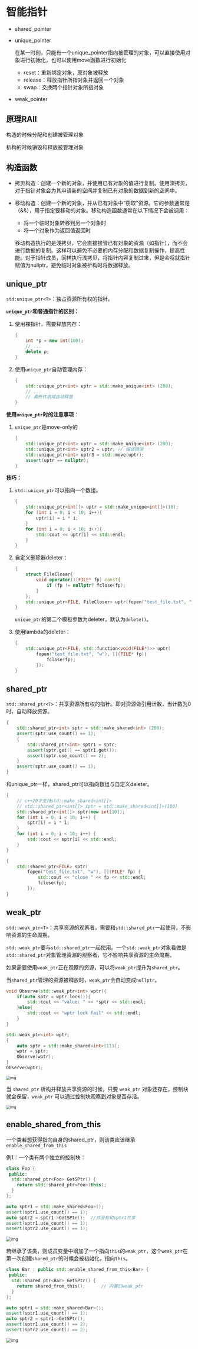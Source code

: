 # 智能指针

* shared_pointer

* unique_pointer

  在某一时刻，只能有一个unique_pointer指向被管理的对象，可以直接使用对象进行初始化，也可以使用move函数进行初始化

  * reset：重新绑定对象，原对象被释放
  * release：释放指针所指对象并返回一个对象
  * swap：交换两个指针对象所指对象

* weak_pointer

## 原理RAII

构造的时候分配和创建被管理对象

析构的时候销毁和释放被管理对象

## 构造函数

* 拷贝构造：创建一个新的对象，并使用已有对象的值进行复制。使用深拷贝，对于指针对象会为其申请新的空间并复制已有对象的数据到新的空间中。

* 移动构造：创建一个新的对象，并从已有对象中“窃取”资源。它的参数通常是（&&），用于指定要移动的对象。移动构造函数通常在以下情况下会被调用：

  * 将一个临时对象转移到另一个对象时
  * 将一个对象作为返回值返回时

  移动构造执行的是浅拷贝，它会直接接管已有对象的资源（如指针），而不会进行数据的复制。这样可以避免不必要的内存分配和数据复制操作，提高性能。对于指针成员，同样执行浅拷贝，将指针内容复制过来，但是会将就指针赋值为nullptr，避免临时对象被析构时将数据释放。

## unique_ptr

`std:unique_ptr<T>`：独占资源所有权的指针。

**`unique_ptr`和普通指针的区别：**

1. 使用裸指针，需要释放内存：

   ```c++
   {
       int *p = new int(100);
       // ...
       delete p;
   }
   ```

2. 使用`unique_ptr`自动管理内存：

   ```c++
   {
       std::unique_ptr<int> uptr = std::make_unique<int> (200);
       // ...
       // 离开作用域自动释放
   }
   ```

**使用`unique_ptr`时的注意事项**：

1. `unique_ptr`是move-only的

   ```c++
   {
       std::unique_ptr<int> uptr = std::make_unique<int> (200);
       std::unique_ptr<int> uptr2 = uptr; // 编译错误
       std::unique_ptr<int> uptr3 = std::move(uptr);
       assert(uptr == nullptr);
   }
   ```

**技巧：**

1. `std::unique_ptr`可以指向一个数组。

   ```c++
   {
       std::unique_ptr<int[]> uptr = std::make_unique<int[]>(10);
       for (int i = 0; i < 10; i++){
           uptr[i] = i * i;
       }
       for (int i = 0; i < 10; i++){
           std::cout << uptr[i] << std::endl;
       }
   }
   ```

2. 自定义删除器deleter：

   ```c++
   {
       struct FileCloser{
           void operator()(FILE* fp) const{
               if (fp != nullptr) fclose(fp);
           }
       };
       std::unique_ptr<FILE, FileCloser> uptr(fopen("test_file.txt", "w"));
   }
   ```

   `unique_ptr`的第二个模板参数为deleter，默认为`delete()`。

3. 使用lambda的deleter：

   ```c++
   {
       std::unique_ptr<FILE, std::function<void(FILE*)>> uptr(
           fopen("test_file.txt", "w"), [](FILE* fp){
               fclose(fp);
           });
   }
   ```

   

## shared_ptr

`std::shared_ptr<T>`：共享资源所有权的指针。即对资源做引用计数，当计数为0时，自动释放资源。

```c++
{
    std::shared_ptr<int> sptr = std::make_shared<int> (200);
    assert(sptr.use_count() == 1);
    {
        std::shared_ptr<int> sptr1 = sptr;
        assert(sptr.get() == sptr1.get());
        assert(sptr.use_count() == 2);
    }
    assert(sptr.use_count() == 1);
}
```

和unique_ptr一样，shared_ptr可以指向数组与自定义deleter。

```c++
{
    // c++20才支持std::make_shared<int[]>
    // std::shared_ptr<int[]> sptr = std::make_shared<int[]>(100)
    std::shared_ptr<int[]> sptr(new int[10]);
    for (int i = 0; i < 10; i++) {
        sptr[i] = i * i;
    }
    for (int i = 0; i < 10; i++) {
        std::cout << sptr[i] << std::endl;
    }
}

{
    std::shared_ptr<FILE> sptr(
        fopen("test_file.txt", "w"), [](FILE* fp) {
            std::cout << "close " << fp << std::endl;
            fclose(fp);
        });
}
```



## weak_ptr

`std::weak_ptr<T>`：共享资源的观察者，需要和`std::shared_ptr`一起使用，不影响资源的生命周期。

`std::weak_ptr`要与`std::shared_ptr`一起使用。一个`std::weak_ptr`对象看做是`std::shared_ptr`对象管理资源的观察者，它不影响共享资源的生命周期。

如果需要使用`weak_ptr`正在观察的资源，可以将`weak_ptr`提升为`shared_ptr`。

当`shared_ptr`管理的资源被释放时，`weak_ptr`会自动变成`nullptr`。

```c++
void Observe(std::weak_ptr<int> wptr){
    if(auto sptr = wptr.lock()){
        std::cout << "value: " << *sptr << std::endl;
    }else{
        std::cout << "wptr lock fail" << std::endl;
    }
}

std::weak_ptr<int> wptr;
{
    auto sptr = std::make_shared<int>(111);
    wptr = sptr;
    Observe(wptr);
}
Observe(wptr);
```

<img src="图片\weak_ptr观察.webp" alt="img" style="zoom:67%;" />

当 `shared_ptr` 析构并释放共享资源的时候，只要 `weak_ptr` 对象还存在，控制块就会保留，`weak_ptr` 可以通过控制块观察到对象是否存活。

<img src="图片/v2-f387c7135acf9101029fc4981ce2269b_720w.webp" alt="img" style="zoom:67%;" />

## enable_shared_from_this

一个类若想获得指向自身的shared_ptr，则该类应该继承`enable_shared_from_this`

例1：一个类有两个独立的控制块：

```c++
class Foo {
 public:
  std::shared_ptr<Foo> GetSPtr() {
    return std::shared_ptr<Foo>(this);
  }
};

auto sptr1 = std::make_shared<Foo>();
assert(sptr1.use_count() == 1);
auto sptr2 = sptr1->GetSPtr();	//并没有和sptr1共享
assert(sptr1.use_count() == 1);
assert(sptr2.use_count() == 1);
```

<img src="图片/v2-a4b338b9b6a84d56fb3ceba59b168aba_720w.webp" alt="img" style="zoom: 80%;" />

若继承了该类，则成员变量中增加了一个指向`this`的`weak_ptr`，这个`weak_ptr`在第一次创建`shared_ptr`的时候会被初始化，指向`this`。

```c++
class Bar : public std::enable_shared_from_this<Bar> {
 public:
  std::shared_ptr<Bar> GetSPtr() {
    return shared_from_this();		// 内置的weak_ptr
  }
};

auto sptr1 = std::make_shared<Bar>();
assert(sptr1.use_count() == 1);
auto sptr2 = sptr1->GetSPtr();
assert(sptr1.use_count() == 2);
assert(sptr2.use_count() == 2);
```

<img src="图片/v2-fbbbc83da3c87fe48817a4cbda49ce03_720w.webp" alt="img" style="zoom:80%;" />

